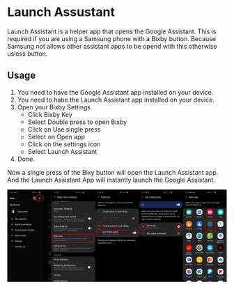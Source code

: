 # Launch Assustant

Launch Assistant is a helper app that opens the Google Assistant. This is required if you are using a Samsung phone with a Bixby button. Because Samsung not allows other assistant apps to be opend with this otherwise usless button.

## Usage

1. You need to have the Google Assistant app installed on your device.
2. You need to habe the Launch Assistant app installed on your device.
3. Open your Bixby Settings
    - Click Bixby Key
    - Select Double press to open Bixby
    - Click on Use single press
    - Select on Open app
    - Click on the settings icon
    - Select Launch Assistant
4. Done.

Now a single press of the Bixy button will open the Launch Assistant app. And the Launch Assistant App will instantly launch the Google Assistant.

![Setup](screenshots/setup.jpg "Setup")

